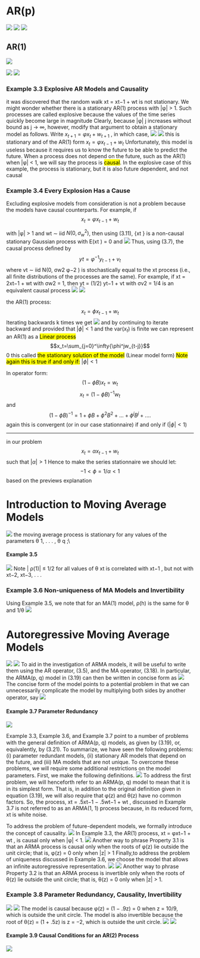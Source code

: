 # AR(p)
![](https://i.imgur.com/X6kZzpn.png)
![](https://i.imgur.com/kVyb7DY.png)
![](https://i.imgur.com/fnUkcTS.png)
## AR(1)
![](https://i.imgur.com/DbRnxR3.png)





![](https://i.imgur.com/jP3d90r.png)
![](https://i.imgur.com/9cVyeDu.png)
### Example 3.3 Explosive AR Models and Causality
it was discovered that the random walk xt = xt−1 + wt is not stationary. We might wonder whether there is a stationary AR(1) process with |φ| > 1. Such processes are called explosive because the values of the time series quickly become large in magnitude Clearly, because |φ| j increases without bound  as j → ∞,
however, modify that argument to obtain a stationary model as follows. Write $x_{t+1} = φx_t + w_{t+1}$ , in which case,
![](https://i.imgur.com/PNHNoG0.png)
![](https://i.imgur.com/6wGLcXJ.png)
this is stationary and of the AR(1) form $x_t = φx_{t−1} + w_t$
Unfortunately, this model is useless because it requires us to know the future to be able to predict the future.
When a process does not depend on the future, such as
the AR(1) when |φ| < 1, we will say the process is <mark>causal</mark>. In the explosive case of this example, the process is stationary, but it is also future dependent, and not
causal

### Example 3.4 Every Explosion Has a Cause
Excluding explosive models from consideration is not a problem because the models have causal counterparts. For example, if
$$x_t = φx_{t−1} + w_t$$

with |φ| > 1 and wt ∼ iid $N(0, σ_w^2 )$,
then using (3.11), {xt } is a non-causal stationary Gaussian
process with E(xt ) = 0 and
![](https://i.imgur.com/WMaQkSG.png)
Thus, using (3.7), the causal process deﬁned by
$$yt = φ^{−1} y_{t−1} + v_t$$
where vt ∼ iid N(0, σw2 φ−2 ) is stochastically equal to the xt process
(i.e., all ﬁnite distributions of the processes are the same).
For example, if xt = 2xt−1 + wt with σw2 = 1, then yt = (1/2) yt−1 + vt with σv2 = 1/4 is an equivalent causal process
![](https://i.imgur.com/SR9REHh.png)
![](https://i.imgur.com/J4cibYd.png)

the AR(1) process: $$ x_t = \phi{x_{t-1}} +w_t$$
Iterating backwards k times we get
![](https://i.imgur.com/ZUbNrRJ.png)
and by continuing to iterate backward and provided that $|\phi|<1$ and the var($x_t$) is finite we can represent an AR(1) as a <mark>Linear process</mark>
$$x_t=\sum_{j=0}^\infty{\phi^jw_{t-j}}$$0
this called <mark>the stationary solution of the model</mark> (Linear model form)
<mark>Note again this is true if and only if:</mark>  $|\phi|<1$ 

In operator form:
$$(1-\phi B)x_t=w_t$$
$$ x_t=(1-\phi B)^{-1}w_t$$
and
$$(1-\phi B)^{-1}= 1+\phi B +\phi^2B^2+...+\phi^jB^j+....$$
again this is convergent (or in our case stationnaire)  if and only if ($|\phi|<1$)

---
in our problem $$x_t = \alpha x_{t-1} + w_t$$
such that $|\alpha| >1$
Hence to make the series stationnaire we should let: 
$$-1 < \phi = 1/\alpha < 1$$
based on the previews explanation

# Introduction to Moving Average Models

![](https://i.imgur.com/kNpVczQ.png)
the moving average process is stationary for any values of the parameters θ 1, . . . , θ q ;\
#### Example 3.5
![](https://i.imgur.com/TR5zC9C.png)
Note | ρ(1)| ≤ 1/2 for all values of θ
xt is correlated with xt−1 , but not with xt−2, xt−3, . . .
### Example 3.6 Non-uniqueness of MA Models and Invertibility
Using Example 3.5, we note that for an MA(1) model, ρ(h) is the same for θ and 1/θ
![](https://i.imgur.com/QHp842P.png)
# Autoregressive Moving Average Models
![](https://i.imgur.com/sPGvTvD.png)
![](https://i.imgur.com/36GJIzy.png)
To aid in the investigation of ARMA models, it will be useful to
write them using the AR operator, (3.5), and the MA operator, (3.18). In particular,
the ARMA(p, q) model in (3.19) can then be written in concise form as
![](https://i.imgur.com/H6mfQS8.png)
The concise form of the model points to a potential problem in that we can unnecessarily complicate the model by multiplying both sides by another operator, say
![](https://i.imgur.com/dTmToBA.png)
#### Example 3.7 Parameter Redundancy
![](https://i.imgur.com/frkf33H.png)


Example 3.3, Example 3.6, and Example 3.7 point to a number of problems with
the general deﬁnition of ARMA(p, q) models, as given by (3.19), or, equivalently,
by (3.21). To summarize, we have seen the following problems:
(i) parameter redundant models,
(ii) stationary AR models that depend on the future, and
(iii) MA models that are not unique.
To overcome these problems, we will require some additional restrictions on the
model parameters. First, we make the following deﬁnitions.
![](https://i.imgur.com/5ZOm7Qq.png)
To address the ﬁrst problem, we will henceforth refer to an ARMA(p, q) model to
mean that it is in its simplest form. That is, in addition to the original deﬁnition given in equation (3.19), we will also require that φ(z) and θ(z) have no common factors. So, the process, xt = .5xt−1 − .5wt−1 + wt , discussed in Example 3.7 is not referred to as an ARMA(1, 1) process because, in its reduced form, xt is white noise.

To address the problem of future-dependent models, we formally introduce the
concept of causality.
![](https://i.imgur.com/W2xsqia.png)
In Example 3.3, the AR(1) process, xt = φxt−1 + wt , is causal only when |φ| < 1.
![](https://i.imgur.com/u0BvLUh.png)
Another way to phrase Property 3.1 is that an ARMA process is causal only when
the roots of φ(z) lie outside the unit circle; that is, φ(z) = 0 only when |z| > 1
Finally,to address the problem of uniqueness discussed in Example 3.6, we choose the model that allows an inﬁnite autoregressive representation.
![](https://i.imgur.com/QIYoaoC.png)
![](https://i.imgur.com/pnGZSFW.png)
Another way to phrase Property 3.2 is that an ARMA process is invertible only
when the roots of θ(z) lie outside the unit circle; that is, θ(z) = 0 only when |z| > 1.

### Example 3.8 Parameter Redundancy, Causality, Invertibility
![](https://i.imgur.com/r17Ylmd.png)
![](https://i.imgur.com/qBHHGFA.png)
The model is causal because φ(z) = (1 − .9z) = 0 when z = 10/9, which is
outside the unit circle. The model is also invertible because the root of θ(z) =
(1 + .5z) is z = −2, which is outside the unit circle.
![](https://i.imgur.com/axchJQP.png)
![](https://i.imgur.com/MUSqPl4.png)
#### Example 3.9 Causal Conditions for an AR(2) Process
![](https://i.imgur.com/8DaVaGn.png)
